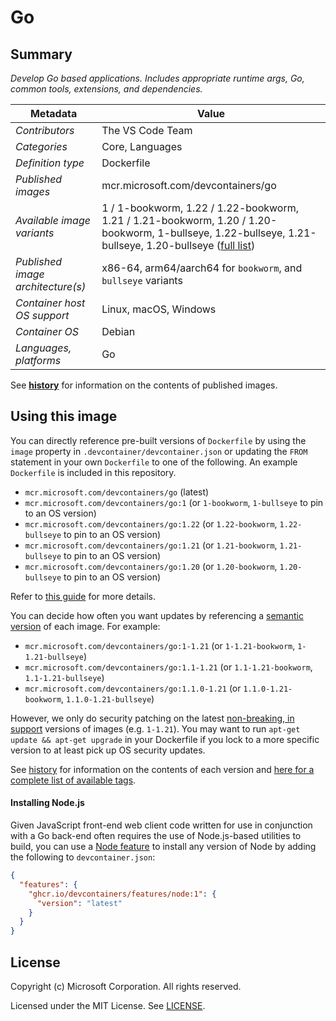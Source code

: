 # Go

## Summary

*Develop Go based applications. Includes appropriate runtime args, Go, common tools, extensions, and dependencies.*

| Metadata | Value |
|----------|-------|
| *Contributors* | The VS Code Team |
| *Categories* | Core, Languages |
| *Definition type* | Dockerfile |
| *Published images* | mcr.microsoft.com/devcontainers/go |
| *Available image variants* | 1 / 1-bookworm, 1.22 / 1.22-bookworm, 1.21 / 1.21-bookworm, 1.20 / 1.20-bookworm, 1-bullseye, 1.22-bullseye, 1.21-bullseye, 1.20-bullseye ([full list](https://mcr.microsoft.com/v2/devcontainers/go/tags/list)) |
| *Published image architecture(s)* | x86-64, arm64/aarch64 for `bookworm`, and `bullseye` variants |
| *Container host OS support* | Linux, macOS, Windows |
| *Container OS* | Debian |
| *Languages, platforms* | Go |

See **[history](history)** for information on the contents of published images.

## Using this image

You can directly reference pre-built versions of `Dockerfile` by using the `image` property in `.devcontainer/devcontainer.json` or updating the `FROM` statement in your own  `Dockerfile` to one of the following. An example `Dockerfile` is included in this repository.

- `mcr.microsoft.com/devcontainers/go` (latest)
- `mcr.microsoft.com/devcontainers/go:1` (or `1-bookworm`, `1-bullseye` to pin to an OS version)
- `mcr.microsoft.com/devcontainers/go:1.22` (or `1.22-bookworm`, `1.22-bullseye` to pin to an OS version)
- `mcr.microsoft.com/devcontainers/go:1.21` (or `1.21-bookworm`, `1.21-bullseye` to pin to an OS version)
- `mcr.microsoft.com/devcontainers/go:1.20` (or `1.20-bookworm`, `1.20-bullseye` to pin to an OS version)

Refer to [this guide](https://containers.dev/guide/dockerfile) for more details.

You can decide how often you want updates by referencing a [semantic version](https://semver.org/) of each image. For example:

- `mcr.microsoft.com/devcontainers/go:1-1.21` (or `1-1.21-bookworm`, `1-1.21-bullseye`)
- `mcr.microsoft.com/devcontainers/go:1.1-1.21` (or `1.1-1.21-bookworm`, `1.1-1.21-bullseye`)
- `mcr.microsoft.com/devcontainers/go:1.1.0-1.21` (or `1.1.0-1.21-bookworm`, `1.1.0-1.21-bullseye`)

However, we only do security patching on the latest [non-breaking, in support](https://github.com/devcontainers/images/issues/90) versions of images (e.g. `1-1.21`). You may want to run `apt-get update && apt-get upgrade` in your Dockerfile if you lock to a more specific version to at least pick up OS security updates.

See [history](history) for information on the contents of each version and [here for a complete list of available tags](https://mcr.microsoft.com/v2/devcontainers/go/tags/list).


#### Installing Node.js

Given JavaScript front-end web client code written for use in conjunction with a Go back-end often requires the use of Node.js-based utilities to build, you can use a [Node feature](https://github.com/devcontainers/features/tree/main/src/node) to install any version of Node by adding the following to `devcontainer.json`:

```json
{
  "features": {
    "ghcr.io/devcontainers/features/node:1": {
      "version": "latest"
    }
  }
}
```

## License

Copyright (c) Microsoft Corporation. All rights reserved.

Licensed under the MIT License. See [LICENSE](https://github.com/microsoft/vscode-dev-containers/blob/main/LICENSE).

